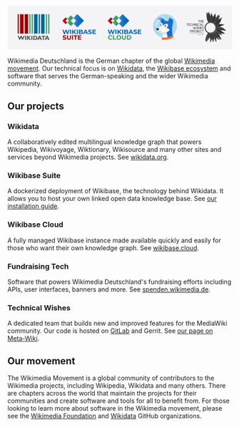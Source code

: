 [![logo](https://raw.githubusercontent.com/wmde/.github/main/images/WMDEGitHubBanner.png)](https://github.com/wmde)

Wikimedia Deutschland is the German chapter of the global [Wikimedia movement](https://www.wikimedia.org/). Our technical focus is on [Wikidata](https://www.wikidata.org/), the [Wikibase ecosystem](https://wikiba.se/) and software that serves the German-speaking and the wider Wikimedia community.

## Our projects

### Wikidata

A collaboratively edited multilingual knowledge graph that powers Wikipedia, Wikivoyage, Wiktionary, Wikisource and many other sites and services beyond Wikimedia projects. See [wikidata.org](https://www.wikidata.org).

### Wikibase Suite

A dockerized deployment of Wikibase, the technology behind Wikidata. It allows you to host your own linked open data knowledge base. See [our installation guide](https://github.com/wmde/wikibase-release-pipeline/tree/main/deploy).

### Wikibase Cloud
A fully managed Wikibase instance made available quickly and easily for those who want their own knowledge graph. See [wikibase.cloud](https://www.wikibase.cloud).

### Fundraising Tech

Software that powers Wikimedia Deutschland's fundraising efforts including APIs, user interfaces, banners and more. See [spenden.wikimedia.de](https://spenden.wikimedia.de/).

### Technical Wishes

A dedicated team that builds new and improved features for the MediaWiki community. Our code is hosted on [GitLab](https://gitlab.com/wmde) and Gerrit. See [our page on Meta-Wiki](https://meta.wikimedia.org/wiki/WMDE_Technical_Wishes).

## Our movement

The Wikimedia Movement is a global community of contributors to the Wikimedia projects, including Wikipedia, Wikidata and many others. There are chapters across the world that maintain the projects for their communities and create software and tools for all to benefit from. For those looking to learn more about software in the Wikimedia movement, please see the [Wikimedia Foundation](https://github.com/wikimedia) and [Wikidata](https://github.com/Wikidata) GitHub organizations.
